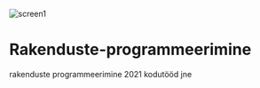 ![screen1](https://user-images.githubusercontent.com/55079748/138725795-53229f07-d54e-4fd6-a0e7-978cbbcfcaad.JPG)
# Rakenduste-programmeerimine
rakenduste programmeerimine 2021 kodutööd jne
